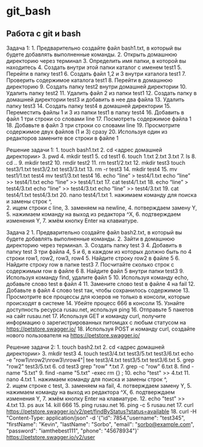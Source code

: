 # git_bash
## Работа с git и bash
Задача 1:
    1. Предварительно создайте файл bash1.txt, в который вы будете добавлять выполненные команды.
    2. Открыть домашнюю директорию через терминал
    3. Определить имя папки, в которой вы находитесь
    4. Создать внутри этой папки каталог с именем test1
    5. Перейти в папку test1
    6. Создать файл 1,2 и 3 внутри каталога test1
    7. Проверить содержимое каталога test1
    8. Перейти в домашнюю директорию
    9. Создать папку test2 внутри домашней директории
    10. Удалить папку test2
    11. Удалить файл 2 из папки test1
    12. Создать папку в домашней директории test3 и добавить в нее два файла
    13. Удалить папку test3
    14. Создать папку test4 в домашней директории
    15. Переместить файлы 1 и 3 из папки test1 в папку test4
    16. Добавить в файл 1 три строки со словами line
    17. Посмотреть содержимое файла 1
    18. Добавьте в файл 3 три строки со словами line
    19. Просмотрите содержимое двух файлов (1 и 3) сразу
    20. Используя один из редакторов замените все строки в файле 1

Решение задачи 1:
    1. touch  bash1.txt
    2. cd <адрес домашней директории>
    3. pwd
    4. mkdir test1
    5. cd test1
    6. touch 1.txt 2.txt 3.txt
    7. ls
    8. cd ..
    9. mkdir test2
    10. rmdir test2
    11. rm test1/2.txt
    12. mkdir test3
touch test3/1.txt test3/2.txt test3/3.txt
    13. rm -r test3
    14. mkdir test4
    15. mv test1/1.txt test4
mv test1/3.txt test4
    16. echo “line” >  test4/1.txt
echo “line” >>  test4/1.txt
echo “line” >>  test4/1.txt
    17. cat test4/1.txt
    18. echo “line” >  test4/3.txt
echo “line” >>  test4/3.txt
echo “line” >>  test4/3.txt
    19. cat test4/1.txt test4/3.txt
    20. nano  test4/1.txt
        1. нажимаем команду для поиска и замены строк ^\,  
        2. ищем строки с line, 
        3. заменяем на newline, 
        4. потверждаем замену Y,
        5. нажимаем команду на выход из редактора ^X, 
        6. подтверждаем изменения Y, 
        7. жмём кнопку Enter на клавиатуре.

Задача 2
    1. Предварительно создайте файл bash2.txt, в который вы будете добавлять выполненные команды.
    2. Зайти в домашнюю директорию через терминал.
    3. Создать папку test 3
    4. Добавить в папку test 3 три файла 4, 5 и 6, в каждом из которых должно быть по 4 строки row1, row2, row3, row4
    5. Найдите строку row2 в файле 5
    6. Найдите строку row в папке test3
    7. Посчитайте сколько строк с содержимым row в файле 6
    8. Найдите файл 5 внутри папки test3
    9. Используя команду find, удалите файл 5
    10. Используя команду echo, добавьте слово test в файл 4
    11. Замените слово test в файле 4 на fail
    12. Добавьте в файл 4 слово test так, чтобы сохранилось содержимое
    13. Просмотрите все процессы для юзеров не только в консоли, которые происходят в системе
    14. Убейте процесс 666 в консоли
    15. Узнайте доступность ресурса rusau.net, используя ping
    16. Отправьте 5 пакетов на сайт rusau.net
    17. Используя GET и команду curl, получите информацию о зарегистрированных питомцах с любым статусом на https://petstore.swagger.io/
    18. Используя POST и команду curl, создайте нового пользователя на https://petstore.swagger.io/


Решение задачи 2:
    1. touch  bash2.txt
    2. cd <адрес домашней директории>
    3. mkdir test3
    4. touch test3/4.txt test3/5.txt test3/6.txt
echo -e "row1\nrow2\nrow3\nrow4"| tee test3/4.txt test3/5.txt test3/6.txt
    5. grep "row2" test3/5.txt
    6. cd test3
grep "row" *.txt
    7. grep -c "row" 6.txt
    8. find -name "5.txt"
    9. find -name "5.txt" -exec rm {} \;
    10. echo "test" >> 4.txt
    11. nano 4.txt
        1. нажимаем команду для поиска и замены строк ^\,  
        2. ищем строкe с test, 
        3. заменяем на fail, 
        4. потверждаем замену Y,
        5. нажимаем команду на выход из редактора ^X, 
        6. подтверждаем изменения Y, 
        7. жмём кнопку Enter на клавиатуре.
    12. echo "test" >> 4.txt
    13. ps aux
    14. kill 666
    15. ping rusau.net
    16. ping -c 5 rusau.net
    17. curl https://petstore.swagger.io/v2/pet/findByStatus?status=available
    18. curl -H "Content-Type: application/json" -d '{"id": 7854,"username": "test345", "firstName": "Kevin", "lastName": "Sorbo", "email": "sorbo@example.com", "password": "iamthebest111", "phone": "45678934"}' https://petstore.swagger.io/v2/user

